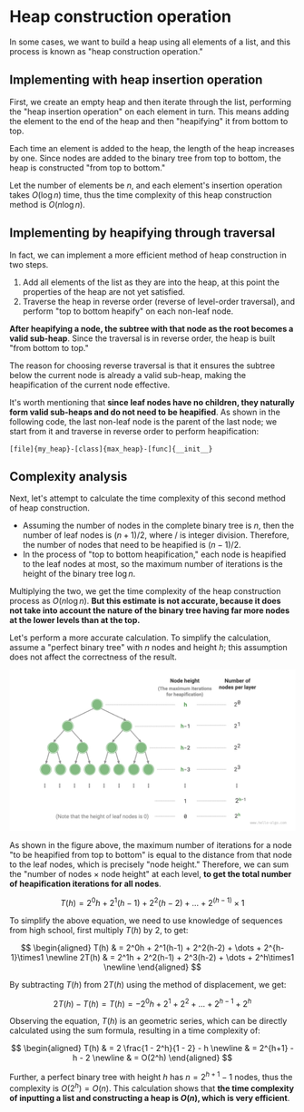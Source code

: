 # Heap construction operation

In some cases, we want to build a heap using all elements of a list, and this process is known as "heap construction operation."

## Implementing with heap insertion operation

First, we create an empty heap and then iterate through the list, performing the "heap insertion operation" on each element in turn. This means adding the element to the end of the heap and then "heapifying" it from bottom to top.

Each time an element is added to the heap, the length of the heap increases by one. Since nodes are added to the binary tree from top to bottom, the heap is constructed "from top to bottom."

Let the number of elements be $n$, and each element's insertion operation takes $O(\log{n})$ time, thus the time complexity of this heap construction method is $O(n \log n)$.

## Implementing by heapifying through traversal

In fact, we can implement a more efficient method of heap construction in two steps.

1. Add all elements of the list as they are into the heap, at this point the properties of the heap are not yet satisfied.
2. Traverse the heap in reverse order (reverse of level-order traversal), and perform "top to bottom heapify" on each non-leaf node.

**After heapifying a node, the subtree with that node as the root becomes a valid sub-heap**. Since the traversal is in reverse order, the heap is built "from bottom to top."

The reason for choosing reverse traversal is that it ensures the subtree below the current node is already a valid sub-heap, making the heapification of the current node effective.

It's worth mentioning that **since leaf nodes have no children, they naturally form valid sub-heaps and do not need to be heapified**. As shown in the following code, the last non-leaf node is the parent of the last node; we start from it and traverse in reverse order to perform heapification:

```src
[file]{my_heap}-[class]{max_heap}-[func]{__init__}
```

## Complexity analysis

Next, let's attempt to calculate the time complexity of this second method of heap construction.

- Assuming the number of nodes in the complete binary tree is $n$, then the number of leaf nodes is $(n + 1) / 2$, where $/$ is integer division. Therefore, the number of nodes that need to be heapified is $(n - 1) / 2$.
- In the process of "top to bottom heapification," each node is heapified to the leaf nodes at most, so the maximum number of iterations is the height of the binary tree $\log n$.

Multiplying the two, we get the time complexity of the heap construction process as $O(n \log n)$. **But this estimate is not accurate, because it does not take into account the nature of the binary tree having far more nodes at the lower levels than at the top.**

Let's perform a more accurate calculation. To simplify the calculation, assume a "perfect binary tree" with $n$ nodes and height $h$; this assumption does not affect the correctness of the result.

![Node counts at each level of a perfect binary tree](build_heap.assets/heapify_operations_count.png)

As shown in the figure above, the maximum number of iterations for a node "to be heapified from top to bottom" is equal to the distance from that node to the leaf nodes, which is precisely "node height." Therefore, we can sum the "number of nodes $\times$ node height" at each level, **to get the total number of heapification iterations for all nodes**.

$$
T(h) = 2^0h + 2^1(h-1) + 2^2(h-2) + \dots + 2^{(h-1)}\times1
$$

To simplify the above equation, we need to use knowledge of sequences from high school, first multiply $T(h)$ by $2$, to get:

$$
\begin{aligned}
T(h) & = 2^0h + 2^1(h-1) + 2^2(h-2) + \dots + 2^{h-1}\times1 \newline
2T(h) & = 2^1h + 2^2(h-1) + 2^3(h-2) + \dots + 2^h\times1 \newline
\end{aligned}
$$

By subtracting $T(h)$ from $2T(h)$ using the method of displacement, we get:

$$
2T(h) - T(h) = T(h) = -2^0h + 2^1 + 2^2 + \dots + 2^{h-1} + 2^h
$$

Observing the equation, $T(h)$ is an geometric series, which can be directly calculated using the sum formula, resulting in a time complexity of:

$$
\begin{aligned}
T(h) & = 2 \frac{1 - 2^h}{1 - 2} - h \newline
& = 2^{h+1} - h - 2 \newline
& = O(2^h)
\end{aligned}
$$

Further, a perfect binary tree with height $h$ has $n = 2^{h+1} - 1$ nodes, thus the complexity is $O(2^h) = O(n)$. This calculation shows that **the time complexity of inputting a list and constructing a heap is $O(n)$, which is very efficient**.

